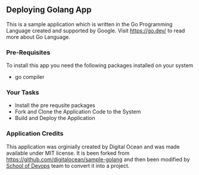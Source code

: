 ## Deploying Golang App 

This is a sample application which is written in the Go Programming Language created and supported by Google. Visit https://go.dev/ to read more about Go Language. 

### Pre-Requisites

To install this app you need the following packages installed on your system 

  * go compiler
 
### Your Tasks

  * Install the pre requsite packages 
  * Fork and Clone the Application Code to the System
  * Build and Deploy the Application 
  

### Application Credits 

This application was orginially created by Digital Ocean and was made available under MIT license. It is been forked from https://github.com/digitalocean/sample-golang and then been modified by [School of Devops](http://www.schoolofdevops.com) team to convert it into a project. 
